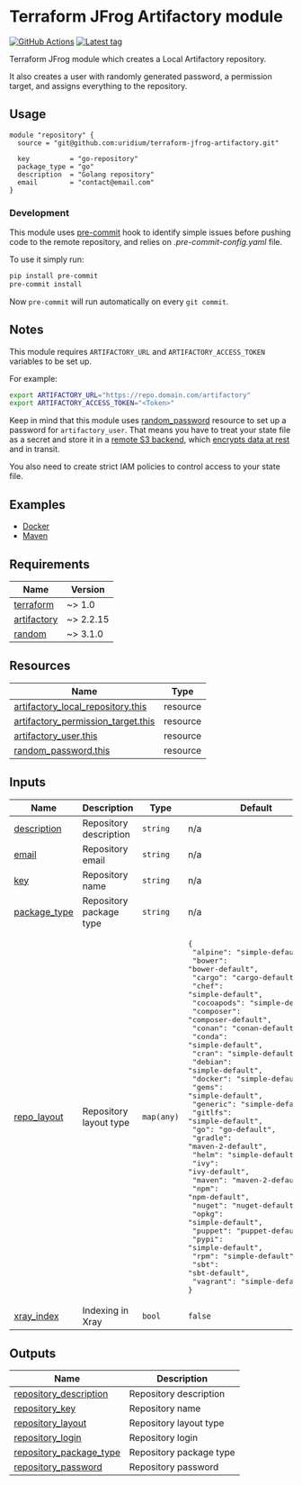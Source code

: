 # Terraform JFrog Artifactory module

[![GitHub Actions](https://github.com/uridium/terraform-jfrog-artifactory/workflows/generate-changelog/badge.svg)](https://github.com/uridium/terraform-jfrog-artifactory/actions)
[![Latest tag](https://img.shields.io/github/v/tag/uridium/terraform-jfrog-artifactory)](https://registry.terraform.io/modules/uridium/artifactory/jfrog)

Terraform JFrog module which creates a Local Artifactory repository.

It also creates a user with randomly generated password, a permission target, and assigns everything to the repository.

## Usage

```hcl
module "repository" {
  source = "git@github.com:uridium/terraform-jfrog-artifactory.git"

  key          = "go-repository"
  package_type = "go"
  description  = "Golang repository"
  email        = "contact@email.com"
}
```

### Development

This module uses [pre-commit](https://pre-commit.com/) hook to identify simple issues before pushing code to the remote repository, and relies on *.pre-commit-config.yaml* file.

To use it simply run:

```bash
pip install pre-commit
pre-commit install
```

Now `pre-commit` will run automatically on every `git commit`.

## Notes

This module requires `ARTIFACTORY_URL` and `ARTIFACTORY_ACCESS_TOKEN` variables to be set up.

For example:

```bash
export ARTIFACTORY_URL="https://repo.domain.com/artifactory"
export ARTIFACTORY_ACCESS_TOKEN="<Token>"
```

Keep in mind that this module uses [random_password](https://registry.terraform.io/providers/hashicorp/random/latest/docs/resources/password) resource to set up a password for `artifactory_user`. That means you have to treat your state file as a secret and store it in a [remote S3 backend](https://www.terraform.io/language/settings/backends/s3), which [encrypts data at rest](https://docs.aws.amazon.com/AmazonS3/latest/userguide/serv-side-encryption.html) and in transit.

You also need to create strict IAM policies to control access to your state file.

## Examples

* [Docker](https://github.com/uridium/terraform-jfrog-artifactory/tree/master/examples/docker)
* [Maven](https://github.com/uridium/terraform-jfrog-artifactory/tree/master/examples/maven)

<!-- BEGINNING OF PRE-COMMIT-TERRAFORM DOCS HOOK -->
## Requirements

| Name | Version |
|------|---------|
| <a name="requirement_terraform"></a> [terraform](#requirement\_terraform) | ~> 1.0 |
| <a name="requirement_artifactory"></a> [artifactory](#requirement\_artifactory) | ~> 2.2.15 |
| <a name="requirement_random"></a> [random](#requirement\_random) | ~> 3.1.0 |

## Resources

| Name | Type |
|------|------|
| [artifactory_local_repository.this](https://registry.terraform.io/providers/jfrog/artifactory/latest/docs/resources/local_repository) | resource |
| [artifactory_permission_target.this](https://registry.terraform.io/providers/jfrog/artifactory/latest/docs/resources/permission_target) | resource |
| [artifactory_user.this](https://registry.terraform.io/providers/jfrog/artifactory/latest/docs/resources/user) | resource |
| [random_password.this](https://registry.terraform.io/providers/hashicorp/random/latest/docs/resources/password) | resource |

## Inputs

| Name | Description | Type | Default | Required |
|------|-------------|------|---------|:--------:|
| <a name="input_description"></a> [description](#input\_description) | Repository description | `string` | n/a | yes |
| <a name="input_email"></a> [email](#input\_email) | Repository email | `string` | n/a | yes |
| <a name="input_key"></a> [key](#input\_key) | Repository name | `string` | n/a | yes |
| <a name="input_package_type"></a> [package\_type](#input\_package\_type) | Repository package type | `string` | n/a | yes |
| <a name="input_repo_layout"></a> [repo\_layout](#input\_repo\_layout) | Repository layout type | `map(any)` | <pre>{<br>  "alpine": "simple-default",<br>  "bower": "bower-default",<br>  "cargo": "cargo-default",<br>  "chef": "simple-default",<br>  "cocoapods": "simple-default",<br>  "composer": "composer-default",<br>  "conan": "conan-default",<br>  "conda": "simple-default",<br>  "cran": "simple-default",<br>  "debian": "simple-default",<br>  "docker": "simple-default",<br>  "gems": "simple-default",<br>  "generic": "simple-default",<br>  "gitlfs": "simple-default",<br>  "go": "go-default",<br>  "gradle": "maven-2-default",<br>  "helm": "simple-default",<br>  "ivy": "ivy-default",<br>  "maven": "maven-2-default",<br>  "npm": "npm-default",<br>  "nuget": "nuget-default",<br>  "opkg": "simple-default",<br>  "puppet": "puppet-default",<br>  "pypi": "simple-default",<br>  "rpm": "simple-default",<br>  "sbt": "sbt-default",<br>  "vagrant": "simple-default"<br>}</pre> | no |
| <a name="input_xray_index"></a> [xray\_index](#input\_xray\_index) | Indexing in Xray | `bool` | `false` | no |

## Outputs

| Name | Description |
|------|-------------|
| <a name="output_repository_description"></a> [repository\_description](#output\_repository\_description) | Repository description |
| <a name="output_repository_key"></a> [repository\_key](#output\_repository\_key) | Repository name |
| <a name="output_repository_layout"></a> [repository\_layout](#output\_repository\_layout) | Repository layout type |
| <a name="output_repository_login"></a> [repository\_login](#output\_repository\_login) | Repository login |
| <a name="output_repository_package_type"></a> [repository\_package\_type](#output\_repository\_package\_type) | Repository package type |
| <a name="output_repository_password"></a> [repository\_password](#output\_repository\_password) | Repository password |
<!-- END OF PRE-COMMIT-TERRAFORM DOCS HOOK -->
